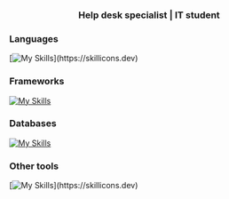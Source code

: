 <h3 align="center">Help desk specialist | IT student</h3>

<h3 align="left">Languages</h3>

[![My Skills](https://skillicons.dev/icons?i=c,cpp,dotnet,python,bash,powershell,ts,)](https://skillicons.dev)

<h3 align="left">Frameworks</h3>

[![My Skills](https://skillicons.dev/icons?i=godot,unreal,angular,qt)](https://skillicons.dev)

<h3 align="left">Databases</h3>

[![My Skills](https://skillicons.dev/icons?i=sqlite,mysql,postgresql)](https://skillicons.dev)
  
<h3 align="left">Other tools</h3> </p>

[![My Skills](https://skillicons.dev/icons?i=cmake,docker,git,linux,redhat,windows,postman,)](https://skillicons.dev)
<p></p>
